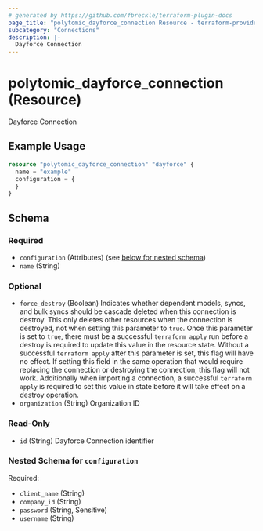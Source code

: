 ```yaml
---
# generated by https://github.com/fbreckle/terraform-plugin-docs
page_title: "polytomic_dayforce_connection Resource - terraform-provider-polytomic"
subcategory: "Connections"
description: |-
  Dayforce Connection
---
```


# polytomic_dayforce_connection (Resource)

Dayforce Connection

## Example Usage

```terraform
resource "polytomic_dayforce_connection" "dayforce" {
  name = "example"
  configuration = {
  }
}
```

<!-- schema generated by tfplugindocs -->
## Schema

### Required

- `configuration` (Attributes) (see [below for nested schema](#nestedatt--configuration))
- `name` (String)

### Optional

- `force_destroy` (Boolean) Indicates whether dependent models, syncs, and bulk syncs should be cascade deleted when this connection is destroy. This only deletes other resources when the connection is destroyed, not when setting this parameter to `true`. Once this parameter is set to `true`, there must be a successful `terraform apply` run before a destroy is required to update this value in the resource state. Without a successful `terraform apply` after this parameter is set, this flag will have no effect. If setting this field in the same operation that would require replacing the connection or destroying the connection, this flag will not work. Additionally when importing a connection, a successful `terraform apply` is required to set this value in state before it will take effect on a destroy operation.
- `organization` (String) Organization ID

### Read-Only

- `id` (String) Dayforce Connection identifier

<a id="nestedatt--configuration"></a>
### Nested Schema for `configuration`

Required:

- `client_name` (String)
- `company_id` (String)
- `password` (String, Sensitive)
- `username` (String)


